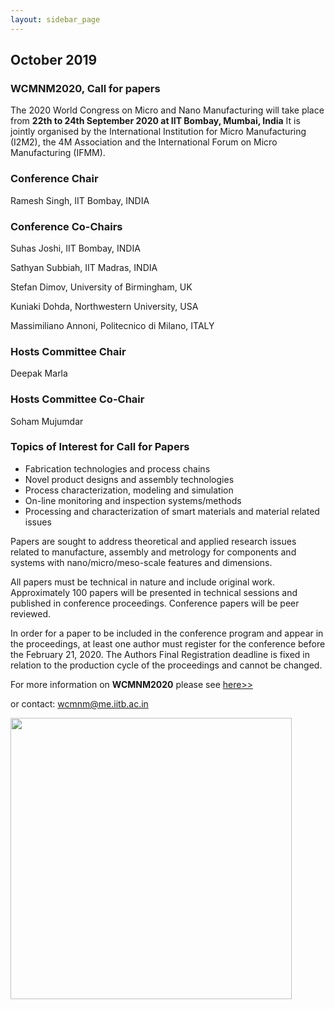```yaml
---
layout: sidebar_page
---
```


## October 2019

###  WCMNM2020, Call for papers


The 2020 World Congress on Micro and Nano Manufacturing will take place from **22th to 24th September 2020 at IIT Bombay, Mumbai, India**
It is jointly organised by the International Institution for Micro Manufacturing (I2M2), the 4M Association and the International Forum on Micro Manufacturing (IFMM).

###  Conference Chair

Ramesh Singh, IIT Bombay, INDIA

###  Conference Co-Chairs

Suhas Joshi, IIT Bombay, INDIA

Sathyan Subbiah, IIT Madras, INDIA

Stefan Dimov, University of Birmingham, UK

Kuniaki Dohda, Northwestern University, USA

Massimiliano Annoni, Politecnico di Milano, ITALY

###  Hosts Committee Chair

Deepak Marla

###  Hosts Committee Co-Chair

Soham Mujumdar

###  Topics of Interest for Call for Papers

<ul>
    <li>Fabrication technologies and process chains</li>
    <li>Novel product designs and assembly technologies</li>
    <li>Process characterization, modeling and simulation</li>
    <li>On-line monitoring and inspection systems/methods</li>
    <li>Processing and characterization of smart materials and material related issues</li>
</ul>
    
Papers are sought to address theoretical and applied research issues related to manufacture, assembly and metrology for components and systems with nano/micro/meso-scale features and dimensions.

All papers must be technical in nature and include original work. Approximately 100 papers will be presented in technical sessions and published in conference proceedings. Conference papers will be peer reviewed.

In order for a paper to be included in the conference program and appear in the proceedings, at least one author must register for the conference before the February 21, 2020. The Authors Final Registration deadline is fixed in relation to the production cycle of the proceedings and cannot be changed. 

For more information on **WCMNM2020** please see  [here>>](https://www.me.iitb.ac.in/~wcmnm/#speakers)
 
or contact: <a href="mailto:wcmnm@me.iitb.ac.in"> wcmnm@me.iitb.ac.in</strong></a>

<img src=" /4m-association/assets/images/files/IITB, Mumbai_1.jpg" width="450px">